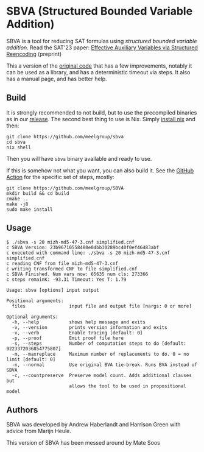 # SBVA (Structured Bounded Variable Addition)

SBVA is a tool for reducing SAT formulas using _structured bounded variable
addition_. Read the SAT'23 paper: [Effective Auxiliary Variables via Structured
Reencoding](https://arxiv.org/pdf/2307.01904.pdf) (preprint)

This a version of the [original code](https://github.com/hgarrereyn/SBVA) that
has a few improvements, notably it can be used as a library, and has a
deterministic timeout via steps. It also has a manual page, and has better help.

## Build
It is strongly recommended to not build, but to use the precompiled
binaries as in our [release](https://github.com/meelgroup/sbva/releases).
The second best thing to use is Nix. Simply [install
nix](https://nixos.org/download/) and then:
```shell
git clone https://github.com/meelgroup/sbva
cd sbva
nix shell
```

Then you will have `sbva` binary available and ready to use.

If this is somehow not what you want, you can also build it. See the [GitHub
Action](https://github.com/meelgroup/sbva/actions/workflows/build.yml) for the
specific set of steps, mostly:

```
git clone https://github.com/meelgroup/SBVA
mkdir build && cd build
cmake ..
make -j8
sudo make install
```

## Usage

```shell
$ ./sbva -s 20 mizh-md5-47-3.cnf simplified.cnf
c SBVA Version: 23b96710558480e04bb30289bc40f0ef46483abf
c executed with command line: ./sbva -s 20 mizh-md5-47-3.cnf simplified.cnf
c reading CNF from file mizh-md5-47-3.cnf
c writing transformed CNF to file simplified.cnf
c SBVA Finished. Num vars now: 65635 num cls: 273366
c steps remainK: -93.31 Timeout: Yes T: 1.79
```

```shell
Usage: sbva [options] input output

Positional arguments:
  files                input file and output file [nargs: 0 or more]

Optional arguments:
  -h, --help           shows help message and exits
  -v, --version        prints version information and exits
  -v, --verb           Enable tracing [default: 0]
  -p, --proof          Emit proof file here
  -s, --steps          Number of computation steps to do [default: 9223372036854775807]
  -m, --maxreplace     Maximum number of replacements to do. 0 = no limit [default: 0]
  -n, --normal         Use original BVA tie-break. Runs BVA instead of SBVA
  -c, --countpreserve  Preserve model count. Adds additional clauses but
                       allows the tool to be used in propositional model
```

## Authors

SBVA was developed by Andrew Haberlandt and Harrison Green with advice from Marijn Heule.

This version of SBVA has been messed around by Mate Soos
